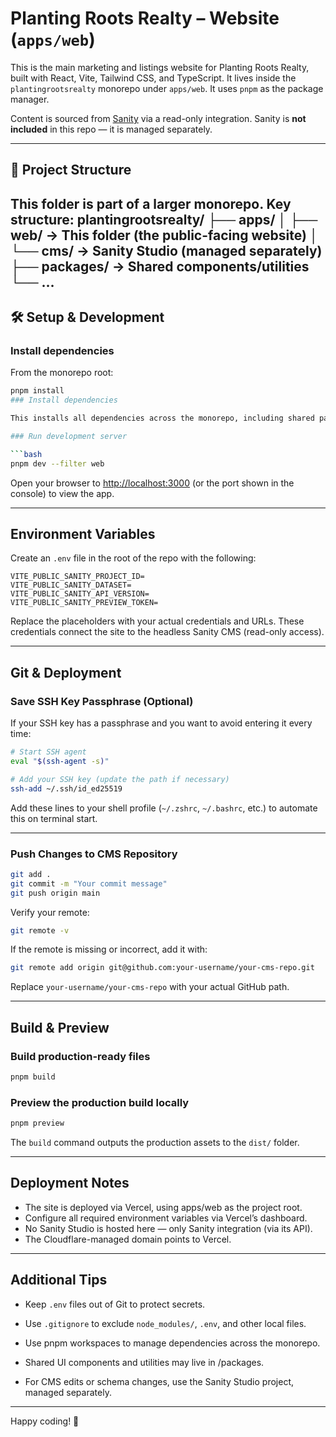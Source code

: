 # Planting Roots Realty – Website (`apps/web`)

This is the main marketing and listings website for Planting Roots Realty, built with React, Vite, Tailwind CSS, and TypeScript. It lives inside the `plantingrootsrealty` monorepo under `apps/web`. It uses `pnpm` as the package manager.

Content is sourced from [Sanity](https://www.sanity.io/) via a read-only integration. Sanity is **not included** in this repo — it is managed separately.

---

## 📁 Project Structure

This folder is part of a larger monorepo. Key structure:
plantingrootsrealty/
├── apps/
│   ├── web/        → This folder (the public-facing website)
│   └── cms/        → Sanity Studio (managed separately)
├── packages/       → Shared components/utilities
└── …
---

## 🛠 Setup & Development

### Install dependencies

From the monorepo root:

```bash
pnpm install
### Install dependencies

This installs all dependencies across the monorepo, including shared packages.

### Run development server

```bash
pnpm dev --filter web
```

Open your browser to [http://localhost:3000](http://localhost:3000) (or the port shown in the console) to view the app.

---

## Environment Variables

Create an `.env` file in the root of the repo with the following:

```env
VITE_PUBLIC_SANITY_PROJECT_ID=
VITE_PUBLIC_SANITY_DATASET=
VITE_PUBLIC_SANITY_API_VERSION=
VITE_PUBLIC_SANITY_PREVIEW_TOKEN=
```

Replace the placeholders with your actual credentials and URLs.
These credentials connect the site to the headless Sanity CMS (read-only access).

---

## Git & Deployment

### Save SSH Key Passphrase (Optional)

If your SSH key has a passphrase and you want to avoid entering it every time:

```bash
# Start SSH agent
eval "$(ssh-agent -s)"

# Add your SSH key (update the path if necessary)
ssh-add ~/.ssh/id_ed25519
```

Add these lines to your shell profile (`~/.zshrc`, `~/.bashrc`, etc.) to automate this on terminal start.

---

### Push Changes to CMS Repository

```bash
git add .
git commit -m "Your commit message"
git push origin main
```

Verify your remote:

```bash
git remote -v
```

If the remote is missing or incorrect, add it with:

```bash
git remote add origin git@github.com:your-username/your-cms-repo.git
```

Replace `your-username/your-cms-repo` with your actual GitHub path.

---

## Build & Preview

### Build production-ready files

```bash
pnpm build
```

### Preview the production build locally

```bash
pnpm preview
```

The `build` command outputs the production assets to the `dist/` folder.

---

## Deployment Notes

- The site is deployed via Vercel, using apps/web as the project root.
- Configure all required environment variables via Vercel’s dashboard.
- No Sanity Studio is hosted here — only Sanity integration (via its API).
- The Cloudflare-managed domain points to Vercel.


---

## Additional Tips

- Keep `.env` files out of Git to protect secrets.

- Use `.gitignore` to exclude `node_modules/`, `.env`, and other local files.

- Use pnpm workspaces to manage dependencies across the monorepo.
- Shared UI components and utilities may live in /packages.
- For CMS edits or schema changes, use the Sanity Studio project, managed separately.

---

Happy coding! 🚀
